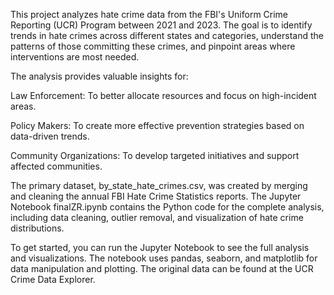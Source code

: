 This project analyzes hate crime data from the FBI's Uniform Crime Reporting (UCR) Program between 2021 and 2023. The goal is to identify trends in hate crimes across different states and categories, understand the patterns of those committing these crimes, and pinpoint areas where interventions are most needed.

The analysis provides valuable insights for:

Law Enforcement: To better allocate resources and focus on high-incident areas.

Policy Makers: To create more effective prevention strategies based on data-driven trends.

Community Organizations: To develop targeted initiatives and support affected communities.

The primary dataset, by_state_hate_crimes.csv, was created by merging and cleaning the annual FBI Hate Crime Statistics reports. The Jupyter Notebook finalZR.ipynb contains the Python code for the complete analysis, including data cleaning, outlier removal, and visualization of hate crime distributions.

To get started, you can run the Jupyter Notebook to see the full analysis and visualizations. The notebook uses pandas, seaborn, and matplotlib for data manipulation and plotting. The original data can be found at the UCR Crime Data Explorer.
